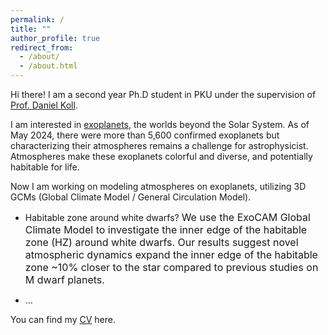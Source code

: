 ```yaml
---
permalink: /
title: ""
author_profile: true
redirect_from: 
  - /about/
  - /about.html
---
```


Hi there! I am a second year Ph.D student in PKU under the supervision of [Prof. Daniel Koll](https://danielkoll.github.io/).

I am interested in [exoplanets](https://en.wikipedia.org/wiki/Exoplanet), the worlds beyond the Solar System. As of May 2024, there were more than 5,600 confirmed exoplanets but characterizing their atmospheres remains a challenge for astrophysicist. Atmospheres make these exoplanets colorful and diverse, and potentially habitable for life.

Now I am working on modeling atmospheres on exoplanets, utilizing 3D GCMs (Global Climate Model / General Circulation Model). 

- Habitable zone around white dwarfs? <font size=3>We use the ExoCAM Global Climate Model to investigate the inner edge of the habitable zone (HZ) around white dwarfs. Our results suggest novel atmospheric dynamics expand the inner edge of the habitable zone ~10% closer to the star compared to previous studies on M dwarf planets. </font>


- ... 

You can find my [CV](https://ruizhizhan.github.io/files/cv_04_2024.pdf) here.